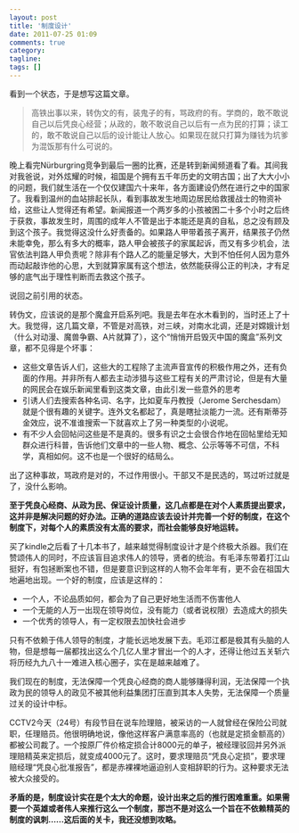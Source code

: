 ```yaml
---
layout: post
title: '制度设计'
date: 2011-07-25 01:09
comments: true
category:
tagline:
tags: []
---
```


看到一个状态，于是想写这篇文章。

> 高铁出事以来，转伪文的有，装鬼子的有，骂政府的有。学商的，敢不敢说自己以后凭良心经营；从政的，敢不敢说自己以后有一点为民的打算；读工的，敢不敢说自己以后的设计能让人放心。如果现在就只打算为赚钱为坑爹为混饭那有什么可说的。

晚上看完Nürburgring竞争到最后一圈的比赛，还是转到新闻频道看了看。其间我对我爸说，对外炫耀的时候，祖国是个拥有五千年历史的文明古国；出了大大小小的问题，我们就生活在一个仅仅建国六十来年，各方面建设仍然在进行之中的国家了。我看到温州的血站排起长队，看到事故发生地周边居民给救援战士的物资补给，这些让人觉得还有希望。新闻报道一个两岁多的小孩被困二十多个小时之后终于获救，事故发生时，周围的成年人不管是出于本能还是真的自私，总之没有顾及到这个孩子。我觉得这没什么好责备的。如果路人甲带着孩子离开，结果孩子仍然未能幸免，那么有多大的概率，路人甲会被孩子的家属起诉，而又有多少机会，法官依法判路人甲负责呢？除非有个路人乙的能量足够大，大到不怕任何人因为意外而动起敲诈他的心思，大到就算家属有这个想法，依然能获得公正的判决，才有足够的底气出于理性判断而去救这个孩子。

说回之前引用的状态。

转伪文，应该说的是那个魔盒开启系列吧。我是去年在水木看到的，当时还上了十大。我觉得，这几篇文章，不管是对高铁，对三峡，对南水北调，还是对嫦娥计划（什么对动漫、魔兽争霸、A片就算了），这个“悄悄开启毁灭中国的魔盒”系列文章，都不见得是个坏事：

  * 这些文章告诉人们，这些大的工程除了主流声音宣传的积极作用之外，还有负面的作用。并非所有人都去主动涉猎与这些工程有关的严肃讨论，但是有大量的网民会在娱乐新闻里看到这类文章，由此引发一些意外的思考
  * 引诱人们去搜索各种名词、名字，比如夏车丹教授（Jerome Serchesdam）就是个很有趣的关键字。连外文名都起了，真是瞎扯淡能力一流。还有斯蒂芬金效应，说不准谁搜索一下就喜欢上了另一种类型的小说呢。
  * 有不少人会回帖问这些是不是真的。很多有识之士会很合作地在回帖里给无知群众进行科普，告诉他们文章中的一些人物、概念、公示等等不可信，不科学，真相如何。这不也是一个很好的结局么。

出了这种事故，骂政府是对的，不过作用很小。干部又不是民选的，骂过听过就是了，没什么影响。

**至于凭良心经商、从政为民、保证设计质量，这几点都是在对个人素质提出要求，这并非是解决问题的好办法。正确的道路应该去设计并完善一个好的制度，在这个制度下，对每个人的素质没有太高的要求，而社会能够良好地运转。**

买了kindle之后看了十几本书了，越来越觉得制度设计才是个终极大杀器。我们在赞颂伟人的同时，不应该盲目追求伟人的领导，贤者的统治。有毛泽东带着打江山挺好，有包拯断案也不错，但是要意识到这样的人物不会年年有，更不会在祖国大地遍地出现。一个好的制度，应该是这样的：

  * 一个人，不论品质如何，都会为了自己更好地生活而不伤害他人
  * 一个无能的人万一出现在领导岗位，没有能力（或者说权限）去造成大的损失
  * 一个优秀的领导人，有一定权限去加快社会进步

只有不依赖于伟人领导的制度，才能长远地发展下去。毛邓江都是极其有头脑的人物，但是想每一届都找出这么个几亿人里才冒出一个的人才，还得让他过五关斩六将历经九九八十一难进入核心圈子，实在是越来越难了。

我们现在的制度，无法保障一个凭良心经商的商人能够赚得利润，无法保障一个执政为民的领导人的政见不被其他利益集团打压直到其本人失势，无法保障一个质量过关的设计中标。

CCTV2今天（24号）有段节目在说车险理赔，被采访的一人就曾经在保险公司就职，任理赔员。他很明确地说，像他这样客户满意率高的（也就是定损金额高的）都被公司裁了。一个按原厂件价格定损合计8000元的单子，被经理驳回并另外派理赔精英来定损后，就变成4000元了。这时，要求理赔员“凭良心定损”，要求理赔经理“凭良心批准报告”，都是赤裸裸地逼迫别人变相辞职的行为。这种要求无法被大众接受的。

**矛盾的是，制度设计实在是个太大的命题，设计出来之后的推行困难重重。如果需要一个英雄或者伟人来推行这么一个制度，那岂不是对这么一个旨在不依赖精英的制度的讽刺……这后面的关卡，我还没想到攻略。**
